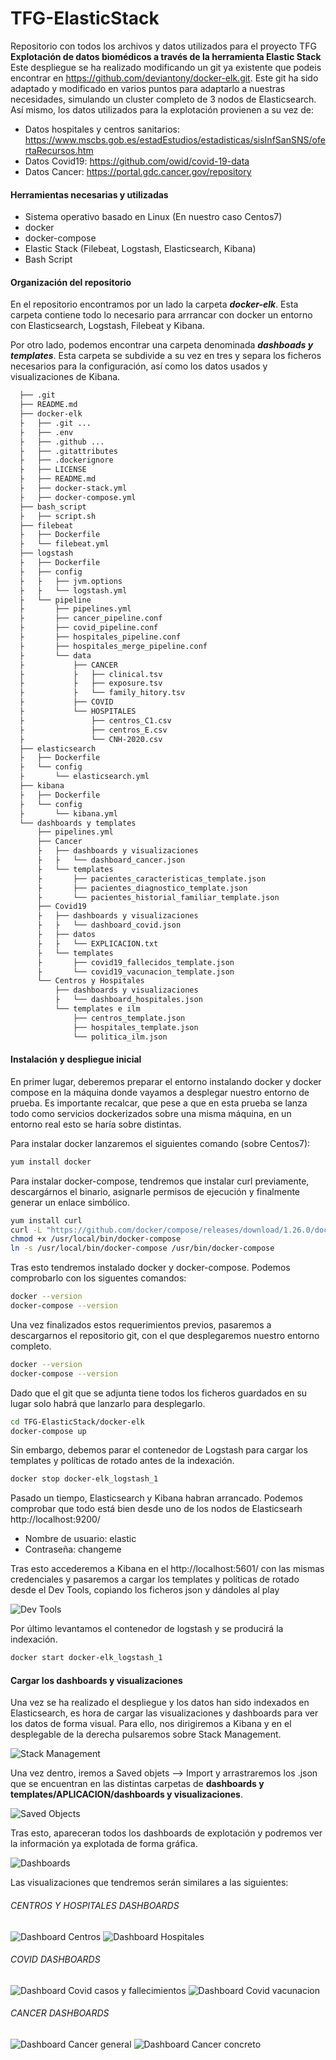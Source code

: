 # TFG-ElasticStack
Repositorio con todos los archivos y datos utilizados para el proyecto TFG **__Explotación de datos biomédicos a través de la herramienta Elastic Stack__**
Este despliegue se ha realizado modificando un git ya existente que podeis encontrar en https://github.com/deviantony/docker-elk.git. Este git ha sido adaptado y modificado en varios puntos para adaptarlo a nuestras necesidades, simulando un cluster completo de 3 nodos de Elasticsearch.
Así mismo, los datos utilizados para la explotación provienen a su vez de:
  - Datos hospitales y centros sanitarios: https://www.mscbs.gob.es/estadEstudios/estadisticas/sisInfSanSNS/ofertaRecursos.htm
  - Datos Covid19: https://github.com/owid/covid-19-data
  - Datos Cancer: https://portal.gdc.cancer.gov/repository


#### Herramientas necesarias y utilizadas
  - Sistema operativo basado en Linux (En nuestro caso Centos7)
  - docker
  - docker-compose
  - Elastic Stack (Filebeat, Logstash, Elasticsearch, Kibana)
  - Bash Script

#### Organización del repositorio
En el repositorio encontramos por un lado la carpeta **_docker-elk_**. Esta carpeta contiene todo lo necesario para arrrancar con docker un entorno con Elasticsearch, Logstash, Filebeat y Kibana.

Por otro lado, podemos encontrar una carpeta denominada **_dashboads y templates_**. Esta carpeta se subdivide a su vez en tres y separa los ficheros necesarios para la configuración, así como los datos usados y visualizaciones de Kibana.

```bash
  ├── .git
  ├── README.md
  ├── docker-elk
  ├   ├── .git ...
  ├   ├── .env
  ├   ├── .github ...
  ├   ├── .gitattributes
  ├   ├── .dockerignore
  ├   ├── LICENSE
  ├   ├── README.md
  ├   ├── docker-stack.yml
  ├   ├── docker-compose.yml
  ├── bash_script
  ├   ├── script.sh
  ├── filebeat
  ├   ├── Dockerfile
  ├   └── filebeat.yml
  ├── logstash
  ├   ├── Dockerfile
  ├   ├── config
  ├   ├   ├── jvm.options
  ├   ├   └── logstash.yml
  ├   └── pipeline
  ├       ├── pipelines.yml
  ├       ├── cancer_pipeline.conf
  ├       ├── covid_pipeline.conf
  ├       ├── hospitales_pipeline.conf
  ├       ├── hospitales_merge_pipeline.conf
  ├       └── data
  ├           ├── CANCER
  ├           ├   ├── clinical.tsv
  ├           ├   ├── exposure.tsv
  ├           ├   └── family_hitory.tsv
  ├           ├── COVID
  ├           └── HOSPITALES
  ├               ├── centros_C1.csv
  ├               ├── centros_E.csv
  ├               └── CNH-2020.csv
  ├── elasticsearch
  ├   ├── Dockerfile
  ├   └── config
  ├       └── elasticsearch.yml
  ├── kibana
  ├   ├── Dockerfile
  ├   └── config
  ├       └── kibana.yml
  └── dashboards y templates
      ├── pipelines.yml
      ├── Cancer
      ├   ├── dashboards y visualizaciones
      ├   ├   └── dashboard_cancer.json
      ├   └── templates
      ├       ├── pacientes_caracteristicas_template.json
      ├       ├── pacientes_diagnostico_template.json
      ├       └── pacientes_historial_familiar_template.json
      ├── Covid19
      ├   ├── dashboards y visualizaciones
      ├   ├   └── dashboard_covid.json
      ├   ├── datos
      ├   ├   └── EXPLICACION.txt
      ├   └── templates
      ├       ├── covid19_fallecidos_template.json
      ├       └── covid19_vacunacion_template.json
      └── Centros y Hospitales
          ├── dashboards y visualizaciones
          ├   └── dashboard_hospitales.json
          └── templates e ilm
              ├── centros_template.json
              ├── hospitales_template.json
              └── politica_ilm.json
```

#### Instalación y despliegue inicial
En primer lugar, deberemos preparar el entorno instalando docker y docker compose en la máquina donde vayamos a desplegar nuestro entorno de prueba.
Es importante recalcar, que pese a que en esta prueba se lanza todo como servicios dockerizados sobre una misma máquina, en un entorno real esto se haría sobre distintas.

Para instalar docker lanzaremos el siguientes comando (sobre Centos7):
```bash
yum install docker
```

Para instalar docker-compose, tendremos que instalar curl previamente, descargárnos el binario, asignarle permisos de ejecución y finalmente generar un enlace simbólico.
```bash
yum install curl
curl -L "https://github.com/docker/compose/releases/download/1.26.0/docker-compose-$(uname -s)-$(uname -m)" -o /usr/local/bin/docker-compose
chmod +x /usr/local/bin/docker-compose
ln -s /usr/local/bin/docker-compose /usr/bin/docker-compose
```

Tras esto tendremos instalado docker y docker-compose. Podemos comprobarlo con los siguentes comandos:
```bash
docker --version
docker-compose --version
```
Una vez finalizados estos requerimientos previos, pasaremos a descargarnos el repositorio git, con el que desplegaremos nuestro entorno completo.
```bash
docker --version
docker-compose --version
```

Dado que el git que se adjunta tiene todos los ficheros guardados en su lugar solo habrá que lanzarlo para desplegarlo.
```bash
cd TFG-ElasticStack/docker-elk
docker-compose up
```
Sin embargo, debemos parar el contenedor de Logstash para cargar los templates y políticas de rotado antes de la indexación.
```bash
docker stop docker-elk_logstash_1
```
Pasado un tiempo, Elasticsearch y Kibana habran arrancado. Podemos comprobar que todo está bien desde uno de los nodos de Elasticsearh http://localhost:9200/ 
  - Nombre de usuario: elastic
  - Contraseña: changeme

Tras esto accederemos a Kibana en el http://localhost:5601/ con las mismas credenciales y pasaremos a cargar los templates y políticas de rotado desde el Dev Tools, copiando los ficheros json y dándoles al play

![Dev Tools](https://github.com/Soniarpb/TFG-ElasticStack/blob/main/Imagenes-readme/DevTools.png)

Por último levantamos el contenedor de logstash y se producirá la indexación.
```bash
docker start docker-elk_logstash_1
```

#### Cargar los dashboards y visualizaciones
Una vez se ha realizado el despliegue y los datos han sido indexados en Elasticsearch, es hora de cargar las visualizaciones y dashboards para ver los datos de forma visual.
Para ello, nos dirigiremos a Kibana y en el desplegable de la derecha pulsaremos sobre Stack Management.

![Stack Management](https://github.com/Soniarpb/TFG-ElasticStack/blob/main/Imagenes-readme/Stack%20Management.png)


Una vez dentro, iremos a Saved objets --> Import y arrastraremos los .json que se encuentran en las distintas carpetas de **dashboards y templates/APLICACION/dashboards y visualizaciones**.

![Saved Objects](https://github.com/Soniarpb/TFG-ElasticStack/blob/main/Imagenes-readme/Saved%20Objects.png)

Tras esto, apareceran todos los dashboards de explotación y podremos ver la información ya explotada de forma gráfica.

![Dashboards](https://github.com/Soniarpb/TFG-ElasticStack/blob/main/Imagenes-readme/Dashboards.png)

Las visualizaciones que tendremos serán similares a las siguientes:
###### CENTROS Y HOSPITALES DASHBOARDS
![Dashboard Centros](https://github.com/Soniarpb/TFG-ElasticStack/blob/main/Imagenes-readme/dashboard%20centros%20y%20hospitales.PNG)
![Dashboard Hospitales](https://github.com/Soniarpb/TFG-ElasticStack/blob/main/Imagenes-readme/dashboard%20hospitales.png)



###### COVID DASHBOARDS
![Dashboard Covid casos y fallecimientos](https://github.com/Soniarpb/TFG-ElasticStack/blob/main/Imagenes-readme/dashboard%20casos%20y%20fallecimientos.png)
![Dashboard Covid vacunacion](https://github.com/Soniarpb/TFG-ElasticStack/blob/main/Imagenes-readme/dashboard%20vacunaci%C3%B3n.png)



###### CANCER DASHBOARDS
![Dashboard Cancer general](https://github.com/Soniarpb/TFG-ElasticStack/blob/main/Imagenes-readme/dashboard%20cancer%20general.png)
![Dashboard Cancer concreto](https://github.com/Soniarpb/TFG-ElasticStack/blob/main/Imagenes-readme/dashboard%20cancer%20concreto.png)
